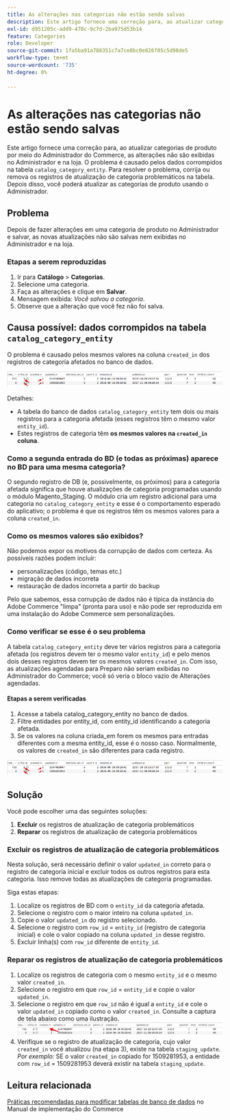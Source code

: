 ```yaml
---
title: As alterações nas categorias não estão sendo salvas
description: Este artigo fornece uma correção para, ao atualizar categorias de produto por meio do Administrador do Commerce, as alterações não são exibidas no Administrador e na loja. O problema é causado pelos dados corrompidos na tabela "catalog_category_entity". Para resolver o problema, corrija ou remova os registros de atualização de categoria problemáticos na tabela. Depois disso, você poderá atualizar as categorias de produto usando o Administrador.
exl-id: d951205c-add9-478c-9c7d-2ba975d53b14
feature: Categories
role: Developer
source-git-commit: 1fa5ba91a788351c7a7ce8bc0e826f05c5d98de5
workflow-type: tm+mt
source-wordcount: '735'
ht-degree: 0%

---
```


# As alterações nas categorias não estão sendo salvas

Este artigo fornece uma correção para, ao atualizar categorias de produto por meio do Administrador do Commerce, as alterações não são exibidas no Administrador e na loja. O problema é causado pelos dados corrompidos na tabela `catalog_category_entity`. Para resolver o problema, corrija ou remova os registros de atualização de categoria problemáticos na tabela. Depois disso, você poderá atualizar as categorias de produto usando o Administrador.

## Problema

Depois de fazer alterações em uma categoria de produto no Administrador e salvar, as novas atualizações não são salvas nem exibidas no Administrador e na loja.

### Etapas a serem reproduzidas

1. Ir para **Catálogo** > **Categorias**.
1. Selecione uma categoria.
1. Faça as alterações e clique em **Salvar**.
1. Mensagem exibida: *Você salvou a categoria*.
1. Observe que a alteração que você fez não foi salva.

## Causa possível: dados corrompidos na tabela `catalog_category_entity`

O problema é causado pelos mesmos valores na coluna `created_in` dos registros de categoria afetados no banco de dados.

![Dados corrompidos na tabela catalog_category_entity](assets/catalog_category_entity.png)

Detalhes:

* A tabela do banco de dados `catalog_category_entity` tem dois ou mais registros para a categoria afetada (esses registros têm o mesmo valor `entity_id`).
* Estes registros de categoria têm **os mesmos valores na `created_in` coluna**.

### Como a segunda entrada do BD (e todas as próximas) aparece no BD para uma mesma categoria?

O segundo registro de DB (e, possivelmente, os próximos) para a categoria afetada significa que houve atualizações de categoria programadas usando o módulo Magento\_Staging. O módulo cria um registro adicional para uma categoria no `catalog_category_entity` e esse é o comportamento esperado do aplicativo; o problema é que os registros têm os mesmos valores para a coluna `created_in`.

### Como os mesmos valores são exibidos?

Não podemos expor os motivos da corrupção de dados com certeza. As possíveis razões podem incluir:

* personalizações (código, temas etc.)
* migração de dados incorreta
* restauração de dados incorreta a partir do backup

Pelo que sabemos, essa corrupção de dados não é típica da instância do Adobe Commerce &quot;limpa&quot; (pronta para uso) e não pode ser reproduzida em uma instalação do Adobe Commerce sem personalizações.

### Como verificar se esse é o seu problema

A tabela `catalog_category_entity` deve ter vários registros para a categoria afetada (os registros devem ter o mesmo valor `entity_id`) e pelo menos dois desses registros devem ter os mesmos valores `created_in`. Com isso, as atualizações agendadas para Preparo não seriam exibidas no Administrador do Commerce; você só veria o bloco vazio de Alterações agendadas.

#### Etapas a serem verificadas

1. Acesse a tabela catalog\_category\_entity no banco de dados.
1. Filtre entidades por entity\_id, com entity\_id identificando a categoria afetada.
1. Se os valores na coluna criada\_em forem os mesmos para entradas diferentes com a mesma entity\_id, esse é o nosso caso. Normalmente, os valores de `created_in` são diferentes para cada registro.

![Dados corrompidos na tabela catalog_category_entity](assets/catalog_category_entity.png)

## Solução

Você pode escolher uma das seguintes soluções:

1. **Excluir** os registros de atualização de categoria problemáticos
1. **Reparar** os registros de atualização de categoria problemáticos

### Excluir os registros de atualização de categoria problemáticos

Nesta solução, será necessário definir o valor `updated_in` correto para o registro de categoria inicial e excluir todos os outros registros para esta categoria. Isso remove todas as atualizações de categoria programadas.

Siga estas etapas:

1. Localize os registros de BD com o `entity_id` da categoria afetada.
1. Selecione o registro com o maior inteiro na coluna `updated_in`.
1. Copie o valor `updated_in` do registro selecionado.
1. Selecione o registro com `row_id` = `entity_id` (registro de categoria inicial) e cole o valor copiado na coluna `updated_in` desse registro.
1. Excluir linha(s) com `row_id` diferente de `entity_id`.

### Reparar os registros de atualização de categoria problemáticos

1. Localize os registros de categoria com o mesmo `entity_id` e o mesmo valor `created_in`.
1. Selecione o registro em que `row_id` = `entity_id` e copie o valor `updated_in`.
1. Selecione o registro em que `row_id` não é igual a `entity_id` e cole o valor `updated_in` copiado como o valor `created_in`. Consulte a captura de tela abaixo como uma ilustração.    ![Copiando created_in value.png](assets/copy_created-in_value.png)
1. Verifique se o registro de atualização de categoria, cujo valor `created_in` você atualizou (na etapa 3), existe na tabela `staging_update`. *Por exemplo:* SE o valor `created_in` copiado for 1509281953, a entidade com `row_id` = 1509281953 deverá existir na tabela `staging_update`.

## Leitura relacionada

[Práticas recomendadas para modificar tabelas de banco de dados](https://experienceleague.adobe.com/en/docs/commerce-operations/implementation-playbook/best-practices/development/modifying-core-and-third-party-tables#why-adobe-recommends-avoiding-modifications) no Manual de implementação do Commerce
